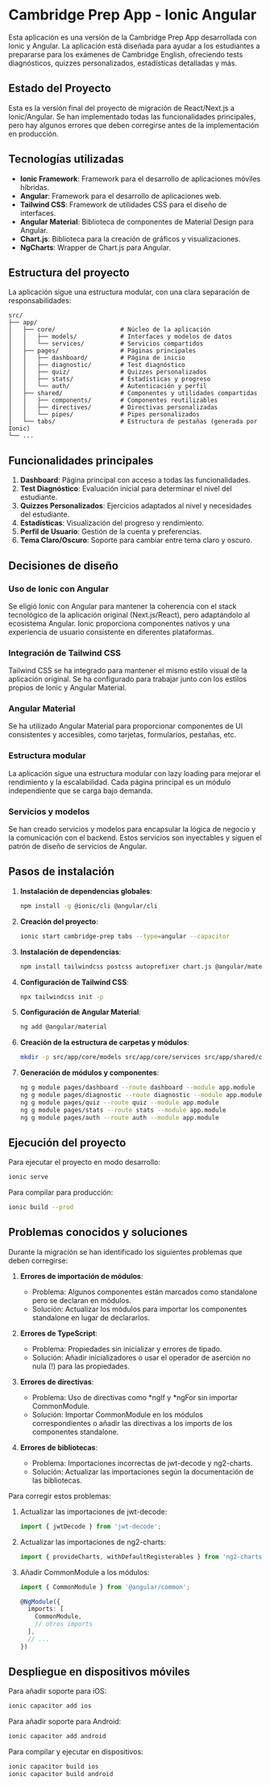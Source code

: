 # Cambridge Prep App - Ionic Angular

Esta aplicación es una versión de la Cambridge Prep App desarrollada con Ionic y Angular. La aplicación está diseñada para ayudar a los estudiantes a prepararse para los exámenes de Cambridge English, ofreciendo tests diagnósticos, quizzes personalizados, estadísticas detalladas y más.

## Estado del Proyecto

Esta es la versión final del proyecto de migración de React/Next.js a Ionic/Angular. Se han implementado todas las funcionalidades principales, pero hay algunos errores que deben corregirse antes de la implementación en producción.

## Tecnologías utilizadas

- **Ionic Framework**: Framework para el desarrollo de aplicaciones móviles híbridas.
- **Angular**: Framework para el desarrollo de aplicaciones web.
- **Tailwind CSS**: Framework de utilidades CSS para el diseño de interfaces.
- **Angular Material**: Biblioteca de componentes de Material Design para Angular.
- **Chart.js**: Biblioteca para la creación de gráficos y visualizaciones.
- **NgCharts**: Wrapper de Chart.js para Angular.

## Estructura del proyecto

La aplicación sigue una estructura modular, con una clara separación de responsabilidades:

```
src/
├── app/
│   ├── core/                  # Núcleo de la aplicación
│   │   ├── models/            # Interfaces y modelos de datos
│   │   └── services/          # Servicios compartidos
│   ├── pages/                 # Páginas principales
│   │   ├── dashboard/         # Página de inicio
│   │   ├── diagnostic/        # Test diagnóstico
│   │   ├── quiz/              # Quizzes personalizados
│   │   ├── stats/             # Estadísticas y progreso
│   │   └── auth/              # Autenticación y perfil
│   ├── shared/                # Componentes y utilidades compartidas
│   │   ├── components/        # Componentes reutilizables
│   │   ├── directives/        # Directivas personalizadas
│   │   └── pipes/             # Pipes personalizados
│   └── tabs/                  # Estructura de pestañas (generada por Ionic)
└── ...
```

## Funcionalidades principales

1. **Dashboard**: Página principal con acceso a todas las funcionalidades.
2. **Test Diagnóstico**: Evaluación inicial para determinar el nivel del estudiante.
3. **Quizzes Personalizados**: Ejercicios adaptados al nivel y necesidades del estudiante.
4. **Estadísticas**: Visualización del progreso y rendimiento.
5. **Perfil de Usuario**: Gestión de la cuenta y preferencias.
6. **Tema Claro/Oscuro**: Soporte para cambiar entre tema claro y oscuro.

## Decisiones de diseño

### Uso de Ionic con Angular

Se eligió Ionic con Angular para mantener la coherencia con el stack tecnológico de la aplicación original (Next.js/React), pero adaptándolo al ecosistema Angular. Ionic proporciona componentes nativos y una experiencia de usuario consistente en diferentes plataformas.

### Integración de Tailwind CSS

Tailwind CSS se ha integrado para mantener el mismo estilo visual de la aplicación original. Se ha configurado para trabajar junto con los estilos propios de Ionic y Angular Material.

### Angular Material

Se ha utilizado Angular Material para proporcionar componentes de UI consistentes y accesibles, como tarjetas, formularios, pestañas, etc.

### Estructura modular

La aplicación sigue una estructura modular con lazy loading para mejorar el rendimiento y la escalabilidad. Cada página principal es un módulo independiente que se carga bajo demanda.

### Servicios y modelos

Se han creado servicios y modelos para encapsular la lógica de negocio y la comunicación con el backend. Estos servicios son inyectables y siguen el patrón de diseño de servicios de Angular.

## Pasos de instalación

1. **Instalación de dependencias globales**:
   ```bash
   npm install -g @ionic/cli @angular/cli
   ```

2. **Creación del proyecto**:
   ```bash
   ionic start cambridge-prep tabs --type=angular --capacitor
   ```

3. **Instalación de dependencias**:
   ```bash
   npm install tailwindcss postcss autoprefixer chart.js @angular/material @angular/cdk ng2-charts
   ```

4. **Configuración de Tailwind CSS**:
   ```bash
   npx tailwindcss init -p
   ```

5. **Configuración de Angular Material**:
   ```bash
   ng add @angular/material
   ```

6. **Creación de la estructura de carpetas y módulos**:
   ```bash
   mkdir -p src/app/core/models src/app/core/services src/app/shared/components src/app/shared/directives src/app/shared/pipes src/app/pages/dashboard src/app/pages/diagnostic src/app/pages/quiz src/app/pages/stats src/app/pages/auth
   ```

7. **Generación de módulos y componentes**:
   ```bash
   ng g module pages/dashboard --route dashboard --module app.module
   ng g module pages/diagnostic --route diagnostic --module app.module
   ng g module pages/quiz --route quiz --module app.module
   ng g module pages/stats --route stats --module app.module
   ng g module pages/auth --route auth --module app.module
   ```

## Ejecución del proyecto

Para ejecutar el proyecto en modo desarrollo:

```bash
ionic serve
```

Para compilar para producción:

```bash
ionic build --prod
```

## Problemas conocidos y soluciones

Durante la migración se han identificado los siguientes problemas que deben corregirse:

1. **Errores de importación de módulos**:
   - Problema: Algunos componentes están marcados como standalone pero se declaran en módulos.
   - Solución: Actualizar los módulos para importar los componentes standalone en lugar de declararlos.

2. **Errores de TypeScript**:
   - Problema: Propiedades sin inicializar y errores de tipado.
   - Solución: Añadir inicializadores o usar el operador de aserción no nula (!) para las propiedades.

3. **Errores de directivas**:
   - Problema: Uso de directivas como *ngIf y *ngFor sin importar CommonModule.
   - Solución: Importar CommonModule en los módulos correspondientes o añadir las directivas a los imports de los componentes standalone.

4. **Errores de bibliotecas**:
   - Problema: Importaciones incorrectas de jwt-decode y ng2-charts.
   - Solución: Actualizar las importaciones según la documentación de las bibliotecas.

Para corregir estos problemas:

1. Actualizar las importaciones de jwt-decode:
   ```typescript
   import { jwtDecode } from 'jwt-decode';
   ```

2. Actualizar las importaciones de ng2-charts:
   ```typescript
   import { provideCharts, withDefaultRegisterables } from 'ng2-charts';
   ```

3. Añadir CommonModule a los módulos:
   ```typescript
   import { CommonModule } from '@angular/common';
   
   @NgModule({
     imports: [
       CommonModule,
       // otros imports
     ],
     // ...
   })
   ```

## Despliegue en dispositivos móviles

Para añadir soporte para iOS:

```bash
ionic capacitor add ios
```

Para añadir soporte para Android:

```bash
ionic capacitor add android
```

Para compilar y ejecutar en dispositivos:

```bash
ionic capacitor build ios
ionic capacitor build android
```
